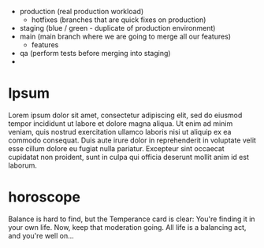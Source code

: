 - production (real production workload)
  - hotfixes (branches that are quick fixes on production)
- staging (blue / green - duplicate of production environment)
- main (main branch where we are going to merge all our features)
  - features
- qa (perform tests before merging into staging)
- 
# lpsum
Lorem ipsum dolor sit amet, consectetur adipiscing elit, sed do eiusmod tempor incididunt ut labore et dolore magna
aliqua. Ut enim ad minim veniam, quis nostrud exercitation ullamco laboris nisi ut aliquip ex ea commodo consequat. Duis
aute irure dolor in reprehenderit in voluptate velit esse cillum dolore eu fugiat nulla pariatur. Excepteur sint
occaecat cupidatat non proident, sunt in culpa qui officia deserunt mollit anim id est laborum.

# horoscope
Balance is hard to find, but the Temperance card is clear: You're finding it in your own life. 
Now, keep that moderation going. All life is a balancing act, and you're well on...